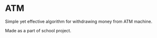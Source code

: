 # ATM
Simple yet effective algorithm for withdrawing money from ATM machine.

Made as a part of school project.
